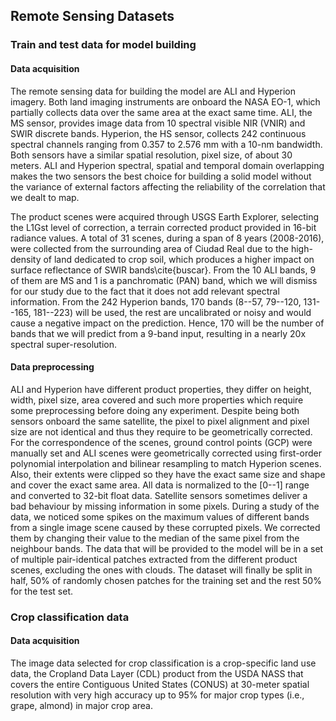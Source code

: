 ## Remote Sensing Datasets
### Train and test data for model building
#### Data acquisition
The remote sensing data for building the model are ALI and Hyperion imagery. Both land imaging instruments are onboard the NASA EO-1, which partially collects data over the same area at the exact same time. ALI, the MS sensor, provides image data from 10 spectral visible NIR (VNIR) and SWIR discrete bands. Hyperion, the HS sensor, collects 242 continuous spectral channels ranging from 0.357 to 2.576 mm with a 10-nm bandwidth. Both sensors have a similar spatial resolution, pixel size, of about 30 meters.
ALI and Hyperion spectral, spatial and temporal domain overlapping makes the two sensors the best choice for building a solid model without the variance of external factors affecting the reliability of the correlation that we dealt to map.

The product scenes were acquired through USGS Earth Explorer, selecting the L1Gst level of correction, a terrain corrected product provided in 16-bit radiance values. A total of 31 scenes, during a span of 8 years (2008-2016), were collected from the surrounding area of Ciudad Real due to the high-density of land dedicated to crop soil, which produces a higher impact on surface reflectance of SWIR bands\cite{buscar}.  From the 10 ALI bands, 9 of them are MS and 1 is a panchromatic (PAN) band, which we will dismiss for our study due to the fact that it does not add relevant spectral information. From the 242 Hyperion bands, 170 bands (8--57, 79--120, 131--165, 181--223) will be used, the rest are uncalibrated or noisy and would cause a negative impact on the prediction. Hence, 170 will be the number of bands that we will predict from a 9-band input, resulting in a nearly 20x spectral super-resolution.

#### Data preprocessing
ALI and Hyperion have different product properties, they differ on height, width, pixel size, area covered and such more properties which require some preprocessing before doing any experiment.
Despite being both sensors onboard the same satellite, the pixel to pixel alignment and pixel size are not identical and thus they require to be geometrically corrected. For the correspondence of the scenes, ground control points (GCP) were manually set and ALI scenes were geometrically corrected using first-order polynomial interpolation and bilinear resampling to match Hyperion scenes. Also, their extents were clipped so they have the exact same size and shape and cover the exact same area.
All data is normalized to the [0--1] range and converted to 32-bit float data.
Satellite sensors sometimes deliver a bad behaviour by missing information in some pixels. During a study of the data, we noticed some spikes on the maximum values of different bands from a single image scene caused by these corrupted pixels. We corrected them by changing their value to the median of the same pixel from the neighbour bands.
The data that will be provided to the model will be in a set of multiple pair-identical patches extracted from the different product scenes, excluding the ones with clouds. The dataset will finally be split in half, 50\% of randomly chosen patches for the training set and the rest 50\% for the test set.

### Crop classification data
#### Data acquisition
The image data selected for crop classification is a crop-specific land use data, the Cropland Data Layer (CDL) product from the USDA NASS that covers the entire Contiguous United States (CONUS) at 30-meter spatial resolution with very high accuracy up to 95% for major crop types (i.e., grape, almond) in major crop area.
